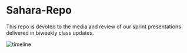 # Sahara-Repo
This repo is devoted to the media and review of our sprint presentations delivered in biweekly class updates.

![timeline](https://github.com/Food-Oasis/Sahara-Repo/Media%20and%20Figures/timeline.PNG)
